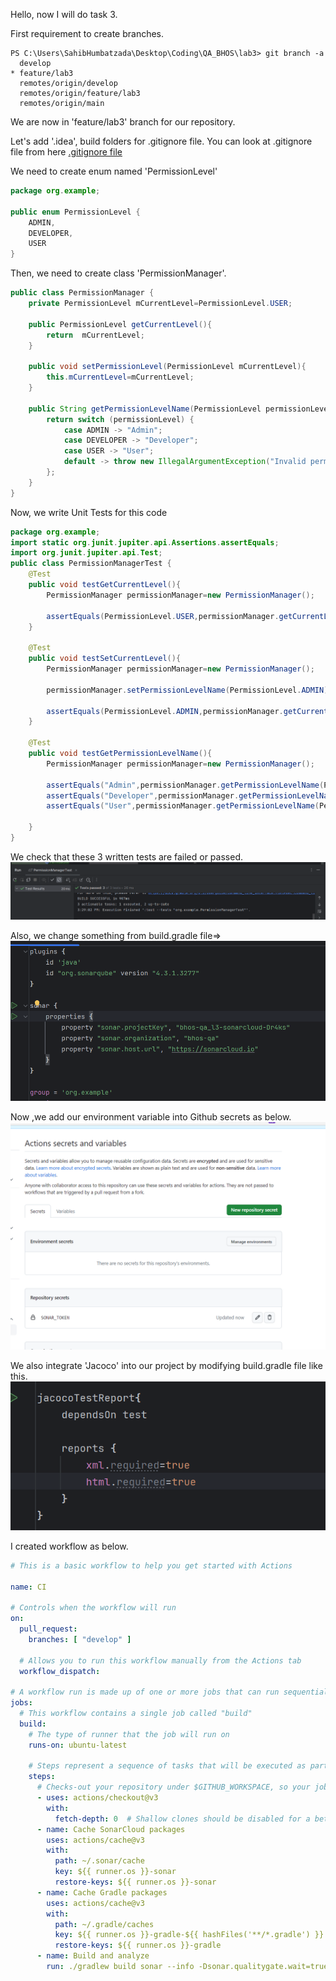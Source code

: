 Hello, now I will do task 3.

First requirement to create branches.
```ecma script level 4
PS C:\Users\SahibHumbatzada\Desktop\Coding\QA_BHOS\lab3> git branch -a
  develop
* feature/lab3
  remotes/origin/develop
  remotes/origin/feature/lab3
  remotes/origin/main

```

We are now in 'feature/lab3' branch for our repository.

Let's add '.idea', build folders for .gitignore file.
You can look at .gitignore file from here [.gitignore file](.gitignore)

We need to create enum named 'PermissionLevel'
```java
package org.example;

public enum PermissionLevel {
    ADMIN,
    DEVELOPER,
    USER
}

```

Then, we need to create class 'PermissionManager'.
```java
public class PermissionManager {
    private PermissionLevel mCurrentLevel=PermissionLevel.USER;

    public PermissionLevel getCurrentLevel(){
        return  mCurrentLevel;
    }

    public void setPermissionLevel(PermissionLevel mCurrentLevel){
        this.mCurrentLevel=mCurrentLevel;
    }

    public String getPermissionLevelName(PermissionLevel permissionLevel){
        return switch (permissionLevel) {
            case ADMIN -> "Admin";
            case DEVELOPER -> "Developer";
            case USER -> "User";
            default -> throw new IllegalArgumentException("Invalid permission level");
        };
    }
}
```

Now, we write Unit Tests for this code
```java
package org.example;
import static org.junit.jupiter.api.Assertions.assertEquals;
import org.junit.jupiter.api.Test;
public class PermissionManagerTest {
    @Test
    public void testGetCurrentLevel(){
        PermissionManager permissionManager=new PermissionManager();

        assertEquals(PermissionLevel.USER,permissionManager.getCurrentLevel());
    }

    @Test
    public void testSetCurrentLevel(){
        PermissionManager permissionManager=new PermissionManager();

        permissionManager.setPermissionLevelName(PermissionLevel.ADMIN);

        assertEquals(PermissionLevel.ADMIN,permissionManager.getCurrentLevel());
    }

    @Test
    public void testGetPermissionLevelName(){
        PermissionManager permissionManager=new PermissionManager();

        assertEquals("Admin",permissionManager.getPermissionLevelName(PermissionLevel.ADMIN));
        assertEquals("Developer",permissionManager.getPermissionLevelName(PermissionLevel.DEVELOPER));
        assertEquals("User",permissionManager.getPermissionLevelName(PermissionLevel.USER));

    }
}
```

We check that these 3 written tests are failed or passed.
![Test](image/img.png)



Also, we change something from build.gradle file=>
![img_1.png](image/img2.png)

Now ,we add our environment variable into Github secrets as below.
![img.png](image/img1.png)

We also integrate 'Jacoco' into our project by modifying build.gradle file like this.
![img_3.png](image/img3.png)

I created workflow as below.
```yaml
# This is a basic workflow to help you get started with Actions

name: CI

# Controls when the workflow will run
on:
  pull_request:
    branches: [ "develop" ]

  # Allows you to run this workflow manually from the Actions tab
  workflow_dispatch:

# A workflow run is made up of one or more jobs that can run sequentially or in parallel
jobs:
  # This workflow contains a single job called "build"
  build:
    # The type of runner that the job will run on
    runs-on: ubuntu-latest

    # Steps represent a sequence of tasks that will be executed as part of the job
    steps:
      # Checks-out your repository under $GITHUB_WORKSPACE, so your job can access it
      - uses: actions/checkout@v3
        with:
          fetch-depth: 0  # Shallow clones should be disabled for a better relevancy of analysis
      - name: Cache SonarCloud packages
        uses: actions/cache@v3
        with:
          path: ~/.sonar/cache
          key: ${{ runner.os }}-sonar
          restore-keys: ${{ runner.os }}-sonar
      - name: Cache Gradle packages
        uses: actions/cache@v3
        with:
          path: ~/.gradle/caches
          key: ${{ runner.os }}-gradle-${{ hashFiles('**/*.gradle') }}
          restore-keys: ${{ runner.os }}-gradle
      - name: Build and analyze
        run: ./gradlew build sonar --info -Dsonar.qualitygate.wait=true
```
